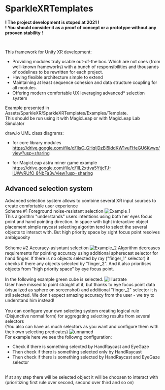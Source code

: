 # SparkleXRTemplates

__! The project development is stoped at 2021 !__
<br />
__! You should consider it as a proof of concept or a prototype without any prooven stability !__ 


<br />

This framework for Unity XR development:
- Providing modules truly usable out-of-the box. Which are not ones (from well-known frameworks) with a bunch of responsibilities and thousands of codelines to be rewritten for each project.  
- Having flexible architecture simple to extend
- Maintaining at least sequence cohesion and data structure coupling for all modules.
- Offering modern comfortable UX leveraging advanced* selection system

Example presented in Assets/SparkleXR/SparkleXRTemplates/Examples/Template. 
<br />
This should be run using it with MagicLeap or with MagicLeap Lab Simulator

draw.io UML class diagrams:
- for core library modules
https://drive.google.com/file/d/1lsO_GHqIjDzBl5lddKW1vuFHeGU6Kvwp/view?usp=sharing

- for MagicLeap astra miner game example
https://drive.google.com/file/d/1lL2xttva5YtjcTJ-lUWvRUfO_8NbFa3v/view?usp=sharing


## Advanced selection system
Advanced selection system allows to combine several XR input sources to create comfortable user experience
<br />
Scheme #1 Foreground noise-resistant selection
![Example_1](https://github.com/CapSparkle/SparkleXRTemplates/assets/25351821/a8ff7ef7-61bb-440f-9b86-ad3c1c70c858)
<br />
This algorithm "understands" users intentions using both her eyes focus point and hand pointing direction. In space with tight interactive object placement simple raycast selecting algoritm tend to select the several objects to interact with. But high priority space by sight focus point resolves ambiguosity
<br />
<br />
Scheme #2 Accuracy-asisntant selection
![Example_2](https://github.com/CapSparkle/SparkleXRTemplates/assets/25351821/600578e9-ba32-44f2-bbbe-e7865f2af94c)
Algorithm decreases requirements for pointing accuracy using additional spherecast selector for hand finger. If there is no objects selected by ray ("finger_1" selector) it checks if there any objects selected by "finger_2". And it also prioritises objects from "high priority space" by eye focus point.
<br />
<br />
In the following example green cube is selected. 
![Illustrate](https://github.com/CapSparkle/SparkleXRTemplates/assets/25351821/7e28d9ea-7cdf-49e8-808f-0801b90933e8)
<br />
User have missed to point straight at it, but thanks to eye focus point data (visualized as sphere on screenshot) and additional "finger_2" selector it is stil selected. We don't expect amazing accuracy from the user - we try to understand him instead! 
<br />
<br />
You can configure your own selecting system creating logical rule (Disjunctive normal form) for aggregating selecting results from several selectors <br /> (You also can have as much selectors as you want and configure them with their own selecting predicates)
![unnamed](https://github.com/CapSparkle/SparkleXRTemplates/assets/25351821/14a82102-f865-4de6-bc63-3a5a57c9ba66)
<br />
For example here we see the followng configuration:
- Check if there is something selected by HandRaycast and EyeGaze
- Then check if there is something selected only by HandRaycast
- Then check if there is something selected by HandRaycast and EyeGaze selector
<br />
If at any step there will be selected object it will be choosen to interact with (prioritizing first rule over second, second over third and so on)
